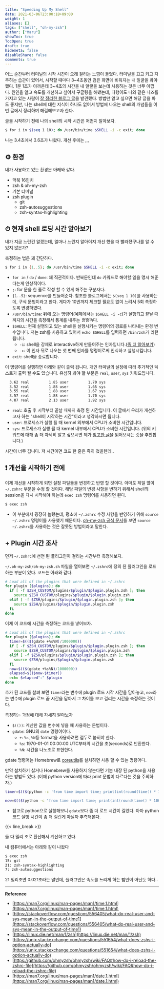 ```yaml
---
title: "Speeding Up My Shell"
date: 2021-03-06T23:00:18+09:00
weight: 1
aliases: []
tags: ["shell", "oh-my-zsh"]
author: ["Maru"]
showToc: true
TocOpen: true
draft: true
hidemeta: false
disableShare: false
comments: true
---
```


어느 순간부터 터미널의 시작 시간이 오래 걸리는 느낌이 들었다. 터미널을 끄고 키고 자주하는 습관이 있어서, 시작할 때마다 3~4초동안 검은 화면에 비춰지는 내 얼굴을 봐야 했다. 1분 1초가 아까운데 3~4초의 시간을 내 얼굴을 보는데 사용하는 것은 너무 아깝다. 원인을 알고 속도를 개선하고 싶어서 구글링을 해봤는데, 다행이도 나와 같은 니즈를 가지고 있는 사람이 [잘 정리한 블로그 글](https://blog.mattclemente.com/2020/06/26/oh-my-zsh-slow-to-load.html)을 발견했다. 방법만 알고 싶으면 해당 글을 봐도 좋지만, 나는 shell에 대한 지식이 하나도 없어서 방법에 나오는 shell의 개념들을 이번 글에서 정리하며 해결해보고자 한다.

글을 시작하기 전에 나의 shell의 시작 시간은 어떤지 알아보자.

```zsh
$ for i in $(seq 1 10); do /usr/bin/time $SHELL -i -c exit; done
```

나는 3.4초에서 3.6초가 나왔다. 개선 후에는 ,,,

## ⚙️ 환경

내가 사용하고 있는 환경은 아래와 같다.

- 맥북 16인치
- zsh & oh-my-zsh
- 기본 터미널
- zsh plugin
  - git
  - zsh-autosuggestions
  - zsh-syntax-highlighting

## ⏱ 현재 shell 로딩 시간 알아보기

내가 지금 느린건 알겠는데, 얼마나 느린지 알아야지 개선 했을 때 빨라졌구나를 알 수 있지 않은가?

측정하는 법은 꽤 간단하다.

```zsh
$ for i in {1..5}; do /usr/bin/time $SHELL -i -c exit; done
```

- `for in` / `do` / `done`: 꽤 직관적이다. 반복문인데 `do` 키워드로 해야할 일을 명시 해준다는게 인상적이다.
- `;`: for 문을 한 줄로 작성 할 수 있게 해주는 구분자다.
- `{1..5}`: sequence를 만들어준다. 참조한 블로그에서는 `$(seq 1 10)`를 사용하는데, 구식 문법이라고 한다. 게다가 10번까지 체크할 필요도 없이 느려서 5회 측정하도록 변경하였다.
- `/usr/bin/time`: 뒤에 오는 명령어(예제에서는 `$SHELL -i -c`)가 실행되고 끝날 때까지의 시간을 측정해서 통계를 내주는 *명령어*다.
- `$SHELL`: 현재 실행되고 있는 shell을 실행시키는 명령어의 경로를 나타내는 환경 변수입니다. 저는 zsh를 사용하고 있어서 `echo $SHELL`를 입력하면 `/bin/zsh`가 리턴 됩니다.
  - `-i`: shell을 강제로 interactive하게 만들어주는 인자입니다.([좀 더 알아보기](https://unix.stackexchange.com/questions/551654/what-does-zshs-i-option-actually-do))
  - `-c`: 이 인자 뒤로 나오는 첫 번째 인자를 명령어로써 인식하고 실행시킵니다.
- `exit`: shell을 종료합니다.

이 명령어를 실행하면 아래와 같이 출력 됩니다. 개인 터미널의 설정에 따라 추가적인 텍스트가 출력 될 수도 있습니다. 유심히 봐야 할 부분은 `real`, `user`, `sys` 키워드입니다.

```zsh
  3.62 real         1.85 user         1.70 sys
  3.52 real         1.88 user         1.65 sys
  3.55 real         1.88 user         1.67 sys
  3.57 real         1.88 user         1.70 sys
  4.07 real         2.13 user         1.92 sys
```

- `real`: 호출 후 시작부터 끝날 때까지 측정 된 시간입니다. 이 글에서 우리가 개선하고자 하는 "shell이 시작하는 시간"이라고 생각하시면 됩니다.
- `user`: 프로세스가 실행 될 때 kernel 외부에서 CPU가 소비한 시간입니다.
- `sys`: 프로세스가 실행 될 때 kernel 내부에서 CPU가 소비한 시간입니다.
  (위의 키워드에 대해 좀 더 자세히 알고 싶으시면 제가 [참고한 글](https://stackoverflow.com/questions/556405/what-do-real-user-and-sys-mean-in-the-output-of-time1)을 읽어보시는 것을 추천합니다.)

시간이 너무 깁니다. 저 시간이면 코드 한 줄은 족히 쳤을텐데..

## ❗️ 개선을 시작하기 전에

이제 개선을 시작하게 되면 설정 파일들을 변경하고 반영 할 것이다. 아마도 제일 많이 `~/.zshrc` 부분을 수정 할 것이다. 해당 파일의 변경 사항을 변하기 위해서 shell의 session을 다시 시작해야 하는데 `exec zsh` 명령어를 사용하면 된다.

```zsh
$ exec zsh
```

- 이 부분에서 굉장히 놀랐는데, 평소에 `~/.zshrc` 수정 사항을 반영하기 위해 `source ~/.zshrc` 명령어를 사용했기 때문이다. [oh-my-zsh 공식 문서](https://github.com/ohmyzsh/ohmyzsh/wiki/FAQ#how-do-i-reload-the-zshrc-file)를 보면 `source ~/.zshrc`를 사용하는 것은 잘못된 방법이라고 말한다.

## + Plugin 시간 조사

먼저 `~/.zshrc`에 선언 된 플러그인이 걸리는 시간부터 측정해보자.

`~/.oh-my-zsh/oh-my-zsh.sh` 파일을 열어보면 `~/.zshrc`에 정의 된 플러그인을 로드하는 부분이 있다. 코드는 아래와 같다.

```zsh
# Load all of the plugins that were defined in ~/.zshrc
for plugin ($plugins); do
  if [ -f $ZSH_CUSTOM/plugins/$plugin/$plugin.plugin.zsh ]; then
    source $ZSH_CUSTOM/plugins/$plugin/$plugin.plugin.zsh
  elif [ -f $ZSH/plugins/$plugin/$plugin.plugin.zsh ]; then
    source $ZSH/plugins/$plugin/$plugin.plugin.zsh
  fi
done
```

이제 이 코드에 시간을 측정하는 코드를 넣어보자.

```zsh
# Load all of the plugins that were defined in ~/.zshrc
for plugin ($plugins); do
  timer=$(($(gdate +%s%N)/1000000))
  if [ -f $ZSH_CUSTOM/plugins/$plugin/$plugin.plugin.zsh ]; then
    source $ZSH_CUSTOM/plugins/$plugin/$plugin.plugin.zsh
  elif [ -f $ZSH/plugins/$plugin/$plugin.plugin.zsh ]; then
    source $ZSH/plugins/$plugin/$plugin.plugin.zsh
  fi
  now=$(($(gdate +%s%N)/1000000))
  elapsed=$(($now-$timer))
  echo $elapsed":" $plugin
done
```

추가 된 코드를 살펴 보면 `timer`라는 변수에 plugin 로드 시작 시간을 담아놓고, `now`라는 변수에 plugin 로드 끝 시간을 담아서 그 차이를 보고 걸리는 시간을 측정하는 것이다.

측정하는 과정에 대해 자세히 알아보자

- `$(())`: 계산한 값을 변수에 넣을 때 사용하는 문법이다.
- `gdate`: GNU의 `date` 명령어이다.
  - `+`: `%s`, `%N`등 format을 사용하려면 접두로 붙혀야 한다.
  - `%s`: 1970-01-01 00:00:00 UTC부터의 시간을 초(seconds)로 반환한다.
  - `%N`: 시간을 나노초로 표현한다.

gdate 명령어는 Homebrew로 [coreutils](https://formulae.brew.sh/formula/coreutils)를 설치하면 사용 할 수 있는 명령어다.

만약 설치하기 싫거나 Homebrew를 사용하지 않는다면 기본 내장 된 python을 사용하는 방법도 있다. (이때 python version에 따라 print 문법이 다르다는 것을 주의하자.)

```zsh
timer=$(($(python -c 'from time import time; print(int(round(time() * 1000)))')))

now=$(($(python -c 'from time import time; print(int(round(time() * 1000)))')))
```

- 참고로 python으로 실행해보니 `gdate`보다 좀 더 로드 시간이 길었다. 아마 python 코드 실행 시간이 좀 더 걸린게 아닐까 추측해본다.

{{< line_break >}}

둘 다 밀리 초로 환산해서 계산하고 있다.

내 컴퓨터에서는 아래와 같이 나왔다

```zsh
$ exec zsh
15: git
21: zsh-syntax-highlighting
7: zsh-autosuggestions
```

21 밀리초면 0.021초라는 말인데, 플러그인은 속도를 느리게 하는 범인이 아닌듯 하다..

---

**Reference**

- [https://man7.org/linux/man-pages/man1/time.1.html](https://man7.org/linux/man-pages/man1/time.1.html)
- [https://stackoverflow.com/questions/556405/what-do-real-user-and-sys-mean-in-the-output-of-time1](https://stackoverflow.com/questions/556405/what-do-real-user-and-sys-mean-in-the-output-of-time1)
- [https://linux.die.net/man/1/zsh](https://linux.die.net/man/1/zsh)
- [https://unix.stackexchange.com/questions/551654/what-does-zshs-i-option-actually-do](https://unix.stackexchange.com/questions/551654/what-does-zshs-i-option-actually-do)
- [https://github.com/ohmyzsh/ohmyzsh/wiki/FAQ#how-do-i-reload-the-zshrc-file](https://github.com/ohmyzsh/ohmyzsh/wiki/FAQ#how-do-i-reload-the-zshrc-file)
- [https://man7.org/linux/man-pages/man1/date.1.html](https://man7.org/linux/man-pages/man1/date.1.html)
